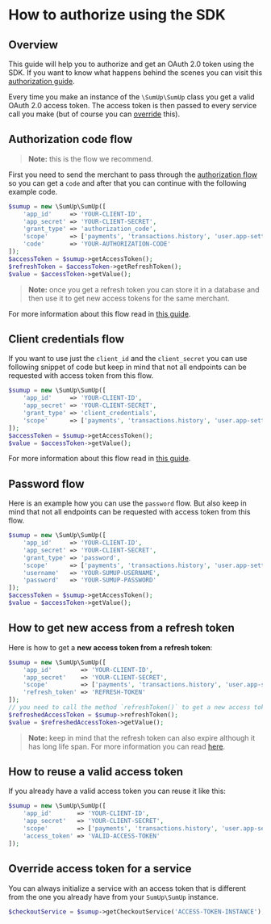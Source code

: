 # How to authorize using the SDK

## Overview

This guide will help you to authorize and get an OAuth 2.0 token using the SDK. If you want to know what happens behind the scenes you can visit this [authorization guide](https://developer.sumup.com/docs/authorization).

Every time you make an instance of the `\SumUp\SumUp` class you get a valid OAuth 2.0 access token. The access token is then passed to every service call you make (but of course you can [override](https://github.com/sumup/sumup-ecom-php-sdk/blob/master/docs/HowToOverrideHttpClient.md) this).

## Authorization code flow

> **Note:** this is the flow we recommend.

First you need to send the merchant to pass through the [authorization flow](https://developer.sumup.com/docs/authorization#1-your-application-requests-authorization) so you can get a `code` and after that you can continue with the following example code.

```php
$sumup = new \SumUp\SumUp([
    'app_id'     => 'YOUR-CLIENT-ID',
    'app_secret' => 'YOUR-CLIENT-SECRET',
    'grant_type' => 'authorization_code',
    'scope'      => ['payments', 'transactions.history', 'user.app-settings', 'user.profile_readonly'],
    'code'       => 'YOUR-AUTHORIZATION-CODE'
]);
$accessToken = $sumup->getAccessToken();
$refreshToken = $accessToken->getRefreshToken();
$value = $accessToken->getValue();
```

> **Note:** once you get a refresh token you can store it in a database and then use it to get new access tokens for the same merchant.

For more information about this flow read in [this guide](https://developer.sumup.com/docs/authorization#authorization-code-flow).

## Client credentials flow

If you want to use just the `client_id` and the `client_secret` you can use following snippet of code but keep in mind that not all endpoints can be requested with access token from this flow.

```php
$sumup = new \SumUp\SumUp([
    'app_id'     => 'YOUR-CLIENT-ID',
    'app_secret' => 'YOUR-CLIENT-SECRET',
    'grant_type' => 'client_credentials',
    'scope'      => ['payments', 'transactions.history', 'user.app-settings', 'user.profile_readonly']
]);
$accessToken = $sumup->getAccessToken();
$value = $accessToken->getValue();
```

For more information about this flow read in [this guide](https://developer.sumup.com/docs/authorization#client-credentials-flow).

## Password flow

Here is an example how you can use the `password` flow. But also keep in mind that not all endpoints can be requested with access token from this flow.

```php
$sumup = new \SumUp\SumUp([
    'app_id'     => 'YOUR-CLIENT-ID',
    'app_secret' => 'YOUR-CLIENT-SECRET',
    'grant_type' => 'password',
    'scope'      => ['payments', 'transactions.history', 'user.app-settings', 'user.profile_readonly'],
    'username'   => 'YOUR-SUMUP-USERNAME',
    'password'   => 'YOUR-SUMUP-PASSWORD'
]);
$accessToken = $sumup->getAccessToken();
$value = $accessToken->getValue();
```

## How to get new access from a refresh token

Here is how to get a **new access token from a refresh token**:

```php
$sumup = new \SumUp\SumUp([
    'app_id'        => 'YOUR-CLIENT-ID',
    'app_secret'    => 'YOUR-CLIENT-SECRET',
    'scope'         => ['payments', 'transactions.history', 'user.app-settings', 'user.profile_readonly'],
    'refresh_token' => 'REFRESH-TOKEN'
]);
// you need to call the method `refreshToken()` to get a new access token
$refreshedAccessToken = $sumup->refreshToken();
$value = $refreshedAccessToken->getValue();
```

> **Note:** keep in mind that the refresh token can also expire although it has long life span. For more information you can read [here](https://developer.sumup.com/docs/authorization#6-the-authorization-server-returns-an-access-token).

## How to reuse a valid access token

If you already have a valid access token you can reuse it like this:

```php
$sumup = new \SumUp\SumUp([
    'app_id'       => 'YOUR-CLIENT-ID',
    'app_secret'   => 'YOUR-CLIENT-SECRET',
    'scope'        => ['payments', 'transactions.history', 'user.app-settings', 'user.profile_readonly'],
    'access_token' => 'VALID-ACCESS-TOKEN'
]);
```

## Override access token for a service

You can always initialize a service with an access token that is different from the one you already have from your `SumUp\SumUp` instance.

```php
$checkoutService = $sumup->getCheckoutService('ACCESS-TOKEN-INSTANCE');
```
